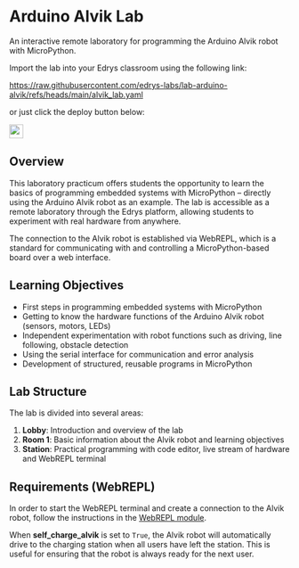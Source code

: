 # Arduino Alvik Lab

An interactive remote laboratory for programming the Arduino Alvik robot with MicroPython.

Import the lab into your Edrys classroom using the following link:

https://raw.githubusercontent.com/edrys-labs/lab-arduino-alvik/refs/heads/main/alvik_lab.yaml

or just click the deploy button below:

[<img src="https://img.shields.io/badge/%F0%9F%9A%80%20-%20Deploy%20Lab%20-%20light?style=plastic" height="25" />](https://edrys-labs.github.io/?/deploy/https://raw.githubusercontent.com/edrys-labs/lab-arduino-alvik/refs/heads/main/alvik_lab.yaml)

## Overview

This laboratory practicum offers students the opportunity to learn the basics of programming embedded systems with MicroPython – directly using the Arduino Alvik robot as an example. The lab is accessible as a remote laboratory through the Edrys platform, allowing students to experiment with real hardware from anywhere.

The connection to the Alvik robot is established via WebREPL, which is a standard for communicating with and controlling a MicroPython-based board over a web interface.

## Learning Objectives

- First steps in programming embedded systems with MicroPython
- Getting to know the hardware functions of the Arduino Alvik robot (sensors, motors, LEDs)
- Independent experimentation with robot functions such as driving, line following, obstacle detection
- Using the serial interface for communication and error analysis
- Development of structured, reusable programs in MicroPython

## Lab Structure

The lab is divided into several areas:

1. **Lobby**: Introduction and overview of the lab
2. **Room 1**: Basic information about the Alvik robot and learning objectives
3. **Station**: Practical programming with code editor, live stream of hardware and WebREPL terminal

## Requirements (WebREPL)

In order to start the WebREPL terminal and create a connection to the Alvik robot, follow the instructions in the [WebREPL module](https://github.com/edrys-labs/module-micropython-webrepl).

When **self_charge_alvik** is set to `True`, the Alvik robot will automatically drive to the charging station when all users have left the station. This is useful for ensuring that the robot is always ready for the next user.